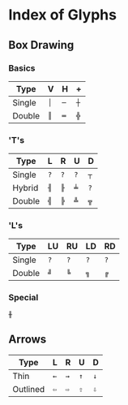 # Index of Glyphs

## Box Drawing

### Basics

|Type|V|H|+|
|-|-|-|-|
| Single |`│`|`─`|`┼`|
| Double |`║`|`═`|`╬`|

### 'T's

|Type|L|R|U|D|
|-|-|-|-|-|
| Single |`?`|`?`|`?`|`┬`|
| Hybrid |`╢`|`╟`|`╧`|`?`|
| Double |`╣`|`╠`|`╩`|`╦`|

### 'L's

|Type|LU|RU|LD|RD|
|-|-|-|-|-|
| Single |`?`|`?`|`?`|`?`|
| Double |`╝`|`╚`|`╗`|`╔`|

### Special

`╫`

## Arrows

|Type|L|R|U|D|
|-|-|-|-|-|
| Thin |`←`|`→`|`↑`|`↓`|
| Outlined |`⇦`|`⇨`|`⇧`|`⇩`|